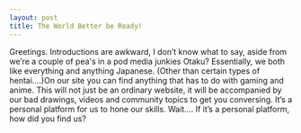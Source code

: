 ```yaml
---
layout: post
title: The World Better be Ready!
---
```


Greetings. Introductions are awkward, I don’t know what to say, aside from we’re a couple of pea's in a pod media junkies Otaku?
Essentially, we both like everything and anything Japanese. (Other than certain types of hentai….)On our site you can find anything that has to do with gaming and anime. This will not just be an ordinary website, it will be accompanied by our bad drawings, videos and community topics to get you conversing. It’s a personal platform for us to hone our skills. Wait…. If it’s a personal platform, how did you find us?  
